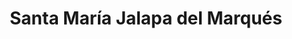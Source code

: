 ---
title: Santa María Jalapa del Marqués
url: /santa-maria-jalapa-del-marques/
latitude: 16.441
longitude: -95.444
---